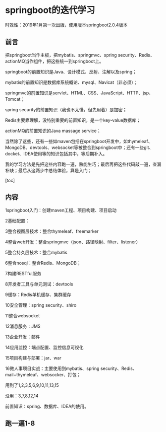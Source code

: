 # springboot的迭代学习

时效性：2019年1月第一次出版，使用版本springboot2.0.4版本

## 前言

把springboot当作主板，把mybatis、springmvc、spring security、Redis、actionMQ当作组件，把这些统一到springboot上。

springboot的前置知识是Java、设计模式、反射、注解以及spring；

mybatis的前置知识是数据库系统概论、mysql、Navicat（非必须）；

springmvc的前置知识是servlet、HTML、CSS、JavaScript、HTTP、jsp、Tomcat；

spring security的前置知识（我也不太懂，但先用着）是加密；

Redis主要靠理解，没特别重要的前置知识，是一个key-value数据库；

actionMQ的前置知识的Java massage service；

当然除了这些，还有一些如maven包括在springboot开发中，如thymeleaf、MongoDB、devtools、websocket等被整合到springboot中；还有一些git、docket、IDEA使用等的知识包括其中，等后期补入。

我的学习方法是先把这些内容跑一遍，熟能生巧；最后再把这些代码敲一遍，查漏补缺；最后从这两步中总结体验，算是入门；

[toc]

## 内容

1springboot入门：创建maven工程、项目构建、项目启动

2基础配置：

 

3整合视图层技术：整合thymeleaf、freemarker

4整合web开发：整合springmvc（json、路径映射、filter、listener）

5整合持久层技术：整合mybatis

 

6整合nosql：整合Redis、MongoDB；

7构建RESTful服务

8开发者工具与单元测试：devtools

 

9缓存：Redis单机缓存、集群缓存

10安全管理：spring security、shiro

11整合websocket

12消息服务：JMS

13企业开发：邮件

 

14应用监控：端点配置、监控信息可视化

15项目构建与部署：jar、war

 

16微人事项目实战：主要使用到mybatis、spring security、Redis、mail+thymeleaf、websocker、打包；

用到了1,2,3,5,6,9,10,11,13,15

没用：3,7,8,12,14

 

前置知识：spring、数据库、IDEA的使用。

## 跑一遍1-8



